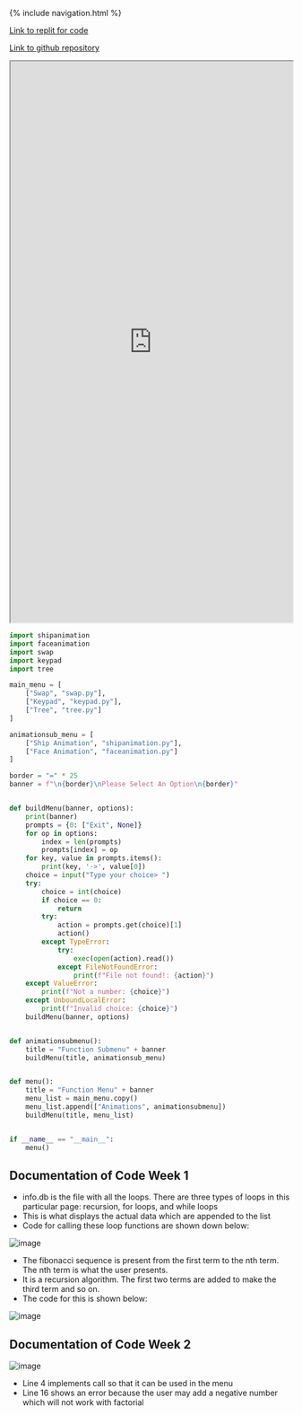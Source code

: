 {% include navigation.html %}

[Link to replit for code](https://replit.com/@JeanKim4/jeanapcsptri3)

[Link to github repository](https://github.com/jeankim05/jeanapcsptri3/tree/main)


<iframe height="1000px" width="100%" src="https://replit.com/@JeanKim4/jeanapcsptri3?lite=true"> </iframe>

``` python
import shipanimation
import faceanimation
import swap
import keypad
import tree

main_menu = [
    ["Swap", "swap.py"],
    ["Keypad", "keypad.py"],
    ["Tree", "tree.py"]
]

animationsub_menu = [
    ["Ship Animation", "shipanimation.py"],
    ["Face Animation", "faceanimation.py"]
]

border = "=" * 25
banner = f"\n{border}\nPlease Select An Option\n{border}"


def buildMenu(banner, options):
    print(banner)
    prompts = {0: ["Exit", None]}
    for op in options:
        index = len(prompts)
        prompts[index] = op
    for key, value in prompts.items():
        print(key, '->', value[0])
    choice = input("Type your choice> ")
    try:
        choice = int(choice)
        if choice == 0:
            return
        try:
            action = prompts.get(choice)[1]
            action()
        except TypeError:
            try:
                exec(open(action).read())
            except FileNotFoundError:
                print(f"File not found!: {action}")
    except ValueError:
        print(f"Not a number: {choice}")
    except UnboundLocalError:
        print(f"Invalid choice: {choice}")
    buildMenu(banner, options)


def animationsubmenu():
    title = "Function Submenu" + banner
    buildMenu(title, animationsub_menu)


def menu():
    title = "Function Menu" + banner
    menu_list = main_menu.copy()
    menu_list.append(["Animations", animationsubmenu])
    buildMenu(title, menu_list)


if __name__ == "__main__":
    menu()
   ```

## Documentation of Code Week 1
* info.db is the file with all the loops. There are three types of loops in this particular page: recursion, for loops, and while loops
* This is what displays the actual data which are appended to the list
* Code for calling these loop functions are shown down below:


![image](https://user-images.githubusercontent.com/60992581/159366930-73e5250c-5d50-4f9f-ae2a-6a85585a9e53.png)

* The fibonacci sequence is present from the first term to the nth term. The nth term is what the user presents.
* It is a recursion algorithm. The first two terms are added to make the third term and so on.
* The code for this is shown below:

![image](https://user-images.githubusercontent.com/60992581/159367348-31597a0e-9571-4281-862e-57d450a30680.png)

## Documentation of Code Week 2
![image](https://user-images.githubusercontent.com/60992581/160324691-8a921a93-5523-4ec1-b08a-b92a84610516.png)
* Line 4 implements call so that it can be used in the menu
* Line 16 shows an error because the user may add a negative number which will not work with factorial
